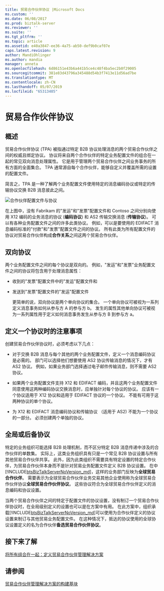 ```yaml
---
title: 贸易合作伙伴协议 |Microsoft Docs
ms.custom: ''
ms.date: 06/08/2017
ms.prod: biztalk-server
ms.reviewer: ''
ms.suite: ''
ms.tgt_pltfrm: ''
ms.topic: article
ms.assetid: e40a3847-ee36-4a75-ab50-def9b0caf07e
caps.latest.revision: 9
author: MandiOhlinger
ms.author: mandia
manager: anneta
ms.openlocfilehash: 6d86151e43b6a441b5ce4c48f4ba5ec2b0f29005
ms.sourcegitcommit: 381e83d43796a345488d54b3f7413e11d56ad7be
ms.translationtype: MT
ms.contentlocale: zh-CN
ms.lasthandoff: 05/07/2019
ms.locfileid: "65313405"
---
```

# <a name="trading-partner-agreement"></a>贸易合作伙伴协议
## <a name="overview"></a>概述
贸易合作伙伴协议 (TPA) 被指通过特定 B2B 协议处理消息的两个贸易合作伙伴之间的权威且绑定协议。 协议将来自两个合作伙伴的特定业务配置文件的组合在一起的常见双向消息处理属性。 它是用于管理两个贸易合作伙伴之间业务事务的所有方面的全面集合。 TPA 通常源自每个合作伙伴，能够自定义并覆盖所需的设置的配置文件。  
  
 简言之，TPA 是一种了解两个业务配置文件使用特定的消息编码协议或特定的传输协议交换 B2B 消息彼此之间。  
  
 ![合作伙伴配置文件与协议](../core/media/tradingpartneragreement.gif "TradingPartnerAgreement")  
  
 在上图中，没有 Fabrikam 的"发运"和"发票"配置文件和 Contoso 之间分别向使用 X12 编码的业务消息的协议 (**编码协议**) 和 AS2 传输交换消息 (**传输协议**)。 可以有各种业务配置文件之间的许多此类协议。 例如，可以是要使用的 EDIFACT 消息编码标准的"付款"和"发票"配置文件之间的协议。 所有此类为所有配置文件的协议对贸易合作伙伴构成**合作关系**之间这两个贸易合作伙伴。  
  
## <a name="bi-directional-agreements"></a>双向协议  
 两个业务配置文件之间的每个协议是双向的。 例如，"发运"和"发票"业务配置文件之间的协议将包含用于处理消息属性：  
  
- 收到的"发票"配置文件中的"发运"配置文件和  
  
- 发送到"发票"配置文件的"发运"配置文件  
  
  更简单的说，双向协议是两个单向协议的集合。 一个单向协议可被视为一系列定义消息事务如何从参与方 A 的参与方 b。 发生的属性其他单向协议可被视为一系列属性用于定义如何消息事务发生从参与方 B 到参与方 a。  
  
## <a name="considerations-when-defining-an-agreement"></a>定义一个协议时的注意事项  
 创建贸易合作伙伴协议时，必须考虑以下几点：  
  
-   对于交换 B2B 消息与每个其他的两个业务配置文件，定义一个消息编码协议是必需的。 部门可以选择他们想要使用 AS2 协议传输消息的情况下，才有 AS2 协议。 例如，如果业务部门选择通过电子邮件传输消息，则不需要 AS2 协议。  
  
-   如果两个业务配置文件支持 X12 和 EDIFACT 编码，并且这两个业务配置文件同意使用这两种编码协议交换消息时，应单独针对每个协议的协议。 应该有一个协议适用于 X12 协议和适用于 EDIFACT 协议的一个协议。 不能有可用于这两种协议的单个协议。  
  
-   为 X12 和 EDIFACT 消息编码协议和传输协议 （适用于 AS2) 不能为一个协议的一部分。 必须创建两个单独的协议。  
  
## <a name="global-or-fallback-agreement"></a>全局或后备协议  
 特定的业务组织可能选择 B2B 处理机制，而不区分特定 B2B 消息传递中涉及的合作伙伴的单数集。 实际上，这类业务组织具有只是一个常见 B2B 协议设置与所有其他贸易合作伙伴共享。 此外，因为此类组织不需要具有特定设置的特定合作伙伴，为贸易合作伙伴本身而不是针对贸易业务配置文件定义 B2B 协议设置。 在中[!INCLUDE[btsBizTalkServerNoVersion_md](../includes/btsbiztalkservernoversion-md.md)]，这样的业务部门反映为**全球贸易合作伙伴**。 需要表示为全球贸易合作伙伴业务交易其他企业使用称为全球贸易合作伙伴协议**全球贸易合作伙伴协议**。 这些协议符合为全球贸易合作伙伴定义的消息编码和协议设置。  
  
 当两个贸易合作伙伴之间的特定于配置文件的协议设置，没有制订一个贸易合作伙伴协议时，在全局级别定义的设置也可以是在方案中有用。 在此方案中，组织承载[!INCLUDE[btsBizTalkServerNoVersion_md](../includes/btsbiztalkservernoversion-md.md)]可以使用为合作伙伴定义的协议设置来制订与其他贸易业务配置文件。 在这种情况下，抵达的协议使用的全球协议设置定义的名为合作伙伴**备选贸易合作伙伴协议**。  

## <a name="learn-next"></a>接下来了解

[将所有组合在一起：定义贸易合作伙伴管理解决方案](../core/putting-it-all-together-defining-a-trading-partner-management-solution.md)
  
## <a name="see-also"></a>请参阅  
 [贸易合作伙伴管理解决方案的构建基块](../core/building-blocks-of-a-trading-partner-management-solution.md)
